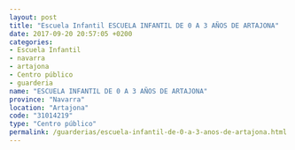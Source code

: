 ```yaml
---
layout: post
title: "Escuela Infantil ESCUELA INFANTIL DE 0 A 3 AÑOS DE ARTAJONA"
date: 2017-09-20 20:57:05 +0200
categories:
- Escuela Infantil
- navarra
- artajona
- Centro público
- guarderia
name: "ESCUELA INFANTIL DE 0 A 3 AÑOS DE ARTAJONA"
province: "Navarra"
location: "Artajona"
code: "31014219"
type: "Centro público"
permalink: /guarderias/escuela-infantil-de-0-a-3-anos-de-artajona.html
---
```

